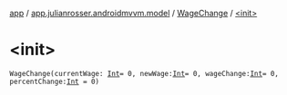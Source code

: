 [app](../../index.md) / [app.julianrosser.androidmvvm.model](../index.md) / [WageChange](index.md) / [&lt;init&gt;](./-init-.md)

# &lt;init&gt;

`WageChange(currentWage: `[`Int`](https://kotlinlang.org/api/latest/jvm/stdlib/kotlin/-int/index.html)` = 0, newWage: `[`Int`](https://kotlinlang.org/api/latest/jvm/stdlib/kotlin/-int/index.html)` = 0, wageChange: `[`Int`](https://kotlinlang.org/api/latest/jvm/stdlib/kotlin/-int/index.html)` = 0, percentChange: `[`Int`](https://kotlinlang.org/api/latest/jvm/stdlib/kotlin/-int/index.html)` = 0)`